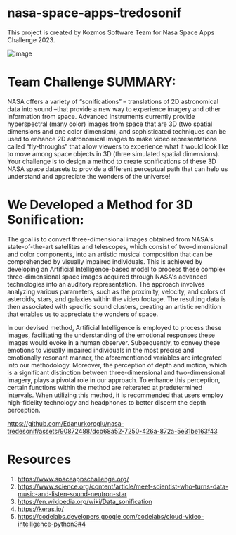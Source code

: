 # nasa-space-apps-tredosonif
This project is created by Kozmos Software Team for Nasa Space Apps Challenge 2023. 

![image](https://github.com/Edanurkoroglu/nasa-tredesonif/assets/90872488/652b227d-7e37-401d-8010-57b5e47b7a11)




# Team Challenge SUMMARY:
NASA offers a variety of “sonifications” – translations of 2D astronomical data into sound –that provide a new way to experience imagery and other information from space. Advanced instruments currently provide hyperspectral (many color) images from space that are 3D (two spatial dimensions and one color dimension), and sophisticated techniques can be used to enhance 2D astronomical images to make video representations called “fly-throughs” that allow viewers to experience what it would look like to move among space objects in 3D (three simulated spatial dimensions). Your challenge is to design a method to create sonifications of these 3D NASA space datasets to provide a different perceptual path that can help us understand and appreciate the wonders of the universe!
# We Developed a Method for 3D Sonification:
The goal is to convert three-dimensional images obtained from NASA's state-of-the-art satellites and telescopes, which consist of two-dimensional and color components, into an artistic musical composition that can be comprehended by visually impaired individuals. This is achieved by developing an Artificial Intelligence-based model to process these complex three-dimensional space images acquired through NASA's advanced technologies into an auditory representation. The approach involves analyzing various parameters, such as the proximity, velocity, and colors of asteroids, stars, and galaxies within the video footage. The resulting data is then associated with specific sound clusters, creating an artistic rendition that enables us to appreciate the wonders of space.

In our devised method, Artificial Intelligence is employed to process these images, facilitating the understanding of the emotional responses these images would evoke in a human observer. Subsequently, to convey these emotions to visually impaired individuals in the most precise and emotionally resonant manner, the aforementioned variables are integrated into our methodology. Moreover, the perception of depth and motion, which is a significant distinction between three-dimensional and two-dimensional imagery, plays a pivotal role in our approach. To enhance this perception, certain functions within the method are reiterated at predetermined intervals. When utilizing this method, it is recommended that users employ high-fidelity technology and headphones to better discern the depth perception.




https://github.com/Edanurkoroglu/nasa-tredesonif/assets/90872488/dcb68a52-7250-426a-872a-5e31be163f43




# Resources
1. https://www.spaceappschallenge.org/
2. https://www.science.org/content/article/meet-scientist-who-turns-data-music-and-listen-sound-neutron-star
3. https://en.wikipedia.org/wiki/Data_sonification
4. https://keras.io/
5. https://codelabs.developers.google.com/codelabs/cloud-video-intelligence-python3#4

